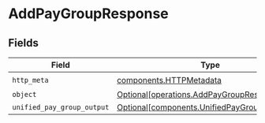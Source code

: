 # AddPayGroupResponse


## Fields

| Field                                                                                              | Type                                                                                               | Required                                                                                           | Description                                                                                        |
| -------------------------------------------------------------------------------------------------- | -------------------------------------------------------------------------------------------------- | -------------------------------------------------------------------------------------------------- | -------------------------------------------------------------------------------------------------- |
| `http_meta`                                                                                        | [components.HTTPMetadata](../../models/components/httpmetadata.md)                                 | :heavy_check_mark:                                                                                 | N/A                                                                                                |
| `object`                                                                                           | [Optional[operations.AddPayGroupResponseBody]](../../models/operations/addpaygroupresponsebody.md) | :heavy_minus_sign:                                                                                 | N/A                                                                                                |
| `unified_pay_group_output`                                                                         | [Optional[components.UnifiedPayGroupOutput]](../../models/components/unifiedpaygroupoutput.md)     | :heavy_minus_sign:                                                                                 | N/A                                                                                                |